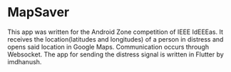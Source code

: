 # MapSaver
This app was written for the Android Zone competition of IEEE IdEEEas.
It receives the location(latitudes and longitudes) of a person in distress and opens said location in Google Maps. Communication occurs through Websocket.
The app for sending the distress signal is written in Flutter by imdhanush.
